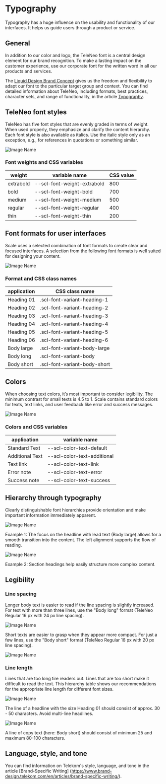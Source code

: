 # Typography

Typography has a huge influence on the usability and functionality of our interfaces. It helps us guide users through a product or service.

## General

In addition to our color and logo, the TeleNeo font is a central design element for our brand recognition. To make a lasting impact on the customer experience, use our corporate font for the written word in all our products and services.

The [Liquid Design Brand Concept](https://www.brand-design.telekom.com/en/articles/l/liquid-brand-design-concept/) gives us the freedom and flexibility to adapt our font to the particular target group and context. You can find detailed information about TeleNeo, including formats, best practices, character sets, and range of functionality, in the article [Typography](https://www.brand-design.telekom.com/en/articles/t/typography/).

## TeleNeo font styles

TeleNeo has five font styles that are evenly graded in terms of weight. When used properly, they emphasize and clarify the content hierarchy. Each font style is also available as italics. Use the italic style only as an exception, e.g., for references in quotations or something similar.

![Image Name](assets/2_guidelines/3_typography/schriftschnitte.png)

### Font weights and CSS variables

| weight    | variable name                | CSS value    |
| --------- | ---------------------------- | ------------ |
| extrabold | --scl-font-weight-extrabold  | 800          |
| bold      | --scl-font-weight-bold       | 700          |
| medium    | --scl-font-weight-medium     | 500          |
| regular   | --scl-font-weight-regular    | 400          |
| thin      | --scl-font-weight-thin       | 200          |

## Font formats for user interfaces

Scale uses a selected combination of font formats to create clear and focused interfaces. A selection from the following font formats is well suited for designing your content.

![Image Name](assets/2_guidelines/3_typography/Formate.png)

### Format and CSS class names

| application   | CSS class name                 |
| ------------- | ------------------------------ |
| Heading 01    | .scl-font-variant-heading-1    |
| Heading 02    | .scl-font-variant-heading-2    |
| Heading 03    | .scl-font-variant-heading-3    |
| Heading 04    | .scl-font-variant-heading-4    |
| Heading 05    | .scl-font-variant-heading-5    |
| Heading 06    | .scl-font-variant-heading-6    |
| Body large    | .scl-font-variant-body-large   |
| Body long     | .scl-font-variant-body         |
| Body short    | .scl-font-variant-body-short   |

## Colors

When choosing text colors, it’s most important to consider legibility. The minimum contrast for small texts is 4.5 to 1.
Scale contains standard colors for texts, text links, and user feedback like error and success messages.

![Image Name](assets/2_guidelines/3_typography/farben_helle_hintergruende.png)

### Colors and CSS variables

| application      | variable name               |
| ---------------- | --------------------------- |
| Standard Text    | --scl-color-text-default    | 
| Additional Text  | --scl-color-text-additional | 
| Text link        | --scl-color-text-link       |   
| Error note       | --scl-color-text-error      |  
| Success note     | --scl-color-text-success    |  

## Hierarchy through typography

Clearly distinguishable font hierarchies provide orientation and make important information immediately apparent.

![Image Name](assets/2_guidelines/3_typography/hierarchie01.png)

Example 1: The focus on the headline with lead text (Body large) allows for a smooth transition into the content. The left alignment supports the flow of reading.

![Image Name](assets/2_guidelines/3_typography/hierarchie02.png)

Example 2: Section headings help easily structure more complex content.

## Legibility

### Line spacing

Longer body text is easier to read if the line spacing is slightly increased. For text with more than three lines, use the "Body long" format (TeleNeo Regular 16 px with 24 px line spacing).

![Image Name](assets/2_guidelines/3_typography/lesbarkeit01.png)

Short texts are easier to grasp when they appear more compact.
For just a few lines, use the "Body short" format (TeleNeo Regular 16 px with 20 px line spacing).

![Image Name](assets/2_guidelines/3_typography/lesbarkeit02.png)

### Line length

Lines that are too long tire readers out. Lines that are too short make it difficult to read the text.
This hierarchy table shows our recommendations for the appropriate line length for different font sizes.

![Image Name](assets/2_guidelines/3_typography/zeilenlaengen01.png)

The line of a headline with the size Heading 01 should consist of approx. 30 - 50 characters. Avoid multi-line headlines.

![Image Name](assets/2_guidelines/3_typography/zeilenlaengen02.png)

A line of copy text (here: Body short) should consist of minimum 25 and maximum 80-100 characters.

## Language, style, and tone

You can find information on Telekom's style, language, and tone in the article [Brand-Specific Writing]
(https://www.brand-design.telekom.com/en/articles/brand-specific-writing/).
